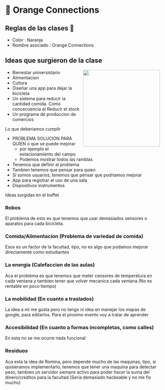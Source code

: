 # 🍊 Orange Connections

## Reglas de las clases 👋

- Color : Naranja 
- Nombre asociado : Orange Connections




 

## Ideas que surgieron de la clase

<p><img width="250" align='right' src="https://github.com/Fabian-Martinez-Rincon/Fabian-Martinez-Rincon/assets/55964635/c71f1cd2-2c88-4333-aec9-7bcb4e35bd70"></p>

- Bienestar universistario
- Alimentacion
- Cultura
- Diseñar una app para dejar la bicicleta
- Un sistema para reducir la cantidad comida. Como concecuencia el Reducir el stock
- Un programa de produccion de comercios

Lo que deberiamos cumplir

- PROBLEMA SOLUCION PARA QUIEN o que se puede mejorar
    - por ejemplo el estacionamiento del campo
    - Podemos mostrar todos las ramblas 
-  Tenemos que definir el problema
- Tambien tenemos que pensar para quien
- Si somos usuarios, tenemos que pensar que podriamos mejorar
- App para registrar el uso de una sala
- Dispositivos instrumentos 

Ideas surgidas en el buffet



### Robos

El problema de esto es que tenemos que usar demasiados sensores o aparatos para cada bicicleta. 

### Comida/Alimentacion (Problema de variedad de comida)

Esos es un factor de la facultad, tipo, no es algo que podamos mejorar directamente como estudiantes

### La energia (Calefaccion de las aulas)

Aca el problema es que tenemos que meter censores de temperatura en cada ventana y tambien tener que volver mecanica cada ventana (No es rentable en poco tiempo)

### La mobilidad (En cuanto a traslados)

La idea a mi me gusta pero no tengo ni idea en manejar los mapas de google, para editarlos. Para el proximo evento voy a tratar de aprender

### Accesibilidad (En cuanto a formas incompletas, como calles)

En esta no se me ocurre nada funcional

### Residuos

Aca esta la idea de Romina, pero depende mucho de las maquinas, tipo, si quisieramos implementarlo, tenemos que tener una maquina para detectar peso, tambien un servidor siempre activo para poder hacer la suma del dinero/creditos para la facultad (Seria demasiado hackeable y no me fio mucho)

